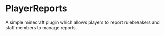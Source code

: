 # PlayerReports
A simple minecraft plugin which allows players to report rulebreakers and staff members to manage reports.
